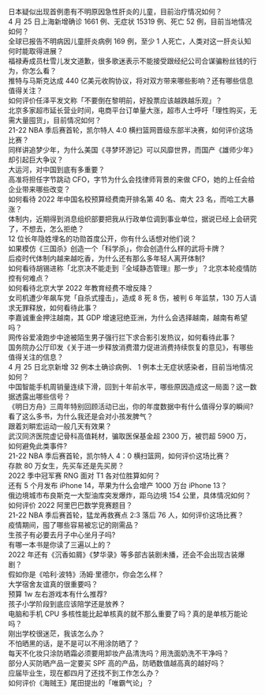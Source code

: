 日本疑似出现首例患有不明原因急性肝炎的儿童，目前治疗情况如何？  
4 月 25 日上海新增确诊 1661 例、无症状 15319 例、死亡 52 例，目前当地情况如何？  
全球已报告不明病因儿童肝炎病例 169 例，至少 1 人死亡，人类对这一肝炎认知何时能取得进展？  
福禄寿成员杜雪儿发文道歉，很多歌迷表示不能接受跟经纪公司合谋骗粉丝钱的行为，你怎么看？  
推特与马斯克达成 440 亿美元收购协议，将对双方带来哪些影响？还有哪些信息值得关注？  
如何评价任泽平发文称「不要倒在黎明前，好股票应该越跌越乐观」？  
北京多家超市延长营业时间，电商平台订单量大涨，超市人士呼吁「理性购买，无需大量囤货」，目前情况如何？  
21-22 NBA 季后赛首轮，凯尔特人 4:0 横扫篮网晋级东部半决赛，如何评价这场比赛？  
同样讲追梦少年，为什么美国《寻梦环游记》可以风靡世界，而国产《雄师少年》却引起巨大争议？  
大运河，对中国到底有多重要？  
高准将担任字节跳动 CFO，字节为什么会找律师背景的来做 CFO，她的上任会给企业带来哪些改变？  
如何看待 2022 年中国名校预算经费南开排名第 40 名、南大 23 名，而哈工大暴涨？  
体制内，近期得到消息组织部要把我从行政单位调到事业单位，据说已经上会研究了，不想去，怎么拒绝？  
12 位长年隐姓埋名的功勋首度公开，你有什么话想对他们说？  
如果模仿《三国杀》创造一个「科学杀」，你会创造什么样的武将卡牌？  
后疫时代体制内越来越吃香，为什么还有那么多年轻人离开体制?  
如何看待胡锡进称「北京决不能走到『全域静态管理』那一步」？北京本轮疫情防控有何难点？  
如何看待北京大学 2022 年教育经费不增反降？  
女司机遭少年飙车党「自杀式撞击」，造成 8 死 8 伤，被判 6 年监禁，130 万人请求无罪释放，如何看待此事？  
李嘉诚重金押注越南，其 GDP 增速冠绝亚洲，为什么会选择越南，越南有希望吗？  
网传谷爱凌跑步中途被陌生男子强行拦下求合影引发热议，如何看待此事？  
国务院办公厅印发《关于进一步释放消费潜力促进消费持续恢复的意见》，有哪些值得关注的信息？  
4 月 25 日北京新增 32 例本土确诊病例、 1 例本土无症状感染者，目前当地情况如何？  
中国智能手机周销量连续下滑，回到十年前水平，哪些原因造成这一局面？这一数据透露出哪些信号？  
《明日方舟》三周年特别回顾活动已出，你的年度数据中有什么值得分享的瞬间?  
看了这么多书，为什么我还是会对小孩发脾气？  
跟着刘畊宏运动一般几天有效果？  
武汉同济医院虚记骨科高值耗材，骗取医保基金超 2300 万，被罚超 5900 万，如何避免此类事件?  
21-22 NBA 季后赛首轮，凯尔特人 4：0 横扫篮网，如何评价这场比赛？  
存款 80 万女生，先买车还是先买房？  
2022 季中冠军赛 RNG 面对 T1 各对位胜算如何？  
还有 5 个月发布 iPhone 14，苹果为什么会增产 1000 万台 iPhone 13？  
俄边境城市布良斯克一大型油库突发爆炸，距乌边境 154 公里，具体情况如何？  
如何评价 2022 阿里巴巴数学竞赛题目？  
21-22 NBA 季后赛首轮，猛龙再救赛点 2:3 落后 76 人，如何评价这场比赛？  
疫情期间，囤了哪些容易被忘记的刚需品？  
生孩子有必要去月子中心坐月子吗?  
有哪一本书是你读了三遍以上的？  
2022 年还有《沉香如屑》《梦华录》等多部古装剧未播，还会不会出现古装爆剧？  
假如你是《哈利·波特》汤姆·里德尔，你会怎么样？  
大学宿舍友谊真的很重要吗？  
预算 1w 左右游戏本有什么推荐?  
孩子小学阶段到底应该陪学还是放养？  
电脑和手机 CPU 多核性能比起单核真的就不那么重要了吗？真的是单核万能论吗？  
刚出学校很迷茫，我该怎么办？  
不怕晒黑的话，是不是可以不用涂防晒了？  
每天不化妆只涂防晒霜必须要用卸妆产品清洗吗？用洗面奶洗不干净吗？  
部分人买防晒产品一定要买 SPF 高的产品，防晒数值越高真的越好吗？  
应届毕业生，现在都四月了还找不到工作怎么办？  
如何评价《海贼王》尾田提出的「唯霸气论」？  
